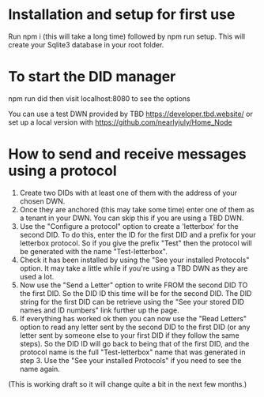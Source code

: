 # Installation and setup for first use
Run npm i (this will take a long time)
followed by npm run setup. This will create your Sqlite3 database in your root folder.

# To start the DID manager
npm run did
then visit localhost:8080 to see the options

You can use a test DWN provided by TBD https://developer.tbd.website/ or set up a local version with https://github.com/nearlyjuly/Home_Node

# How to send and receive messages using a protocol

1. Create two DIDs with at least one of them with the address of your chosen DWN.
2. Once they are anchored (this may take some time) enter one of them as a tenant in your DWN. You can skip this if you are using a TBD DWN.
3. Use the "Configure a protocol" option to create a 'letterbox' for the second DID. To do this, enter the ID for the first DID and a prefix for your letterbox protocol. So if you give the prefix "Test" then the protocol will be generated with the name "Test-letterbox".
4. Check it has been installed by using the "See your installed Protocols" option. It may take a little while if you're using a TBD DWN as they are used a lot.
5. Now use the "Send a Letter" option to write FROM the second DID TO the first DID. So the DID ID this time will be for the second DID. The DID string for the first DID can be retrieve using the "See your stored DID names and ID numbers" link further up the page.
6. If everything has worked ok then you can now use the "Read Letters" option to read any letter sent by the second DID to the first DID (or any letter sent by someone else to your first DID if they follow the same steps). So the DID ID will go back to being that of the first DID, and the protocol name is the full "Test-letterbox" name that was generated in step 3. Use the "See your installed Protocols" if you need to see the name again.

(This is working draft so it will change quite a bit in the next few months.)
